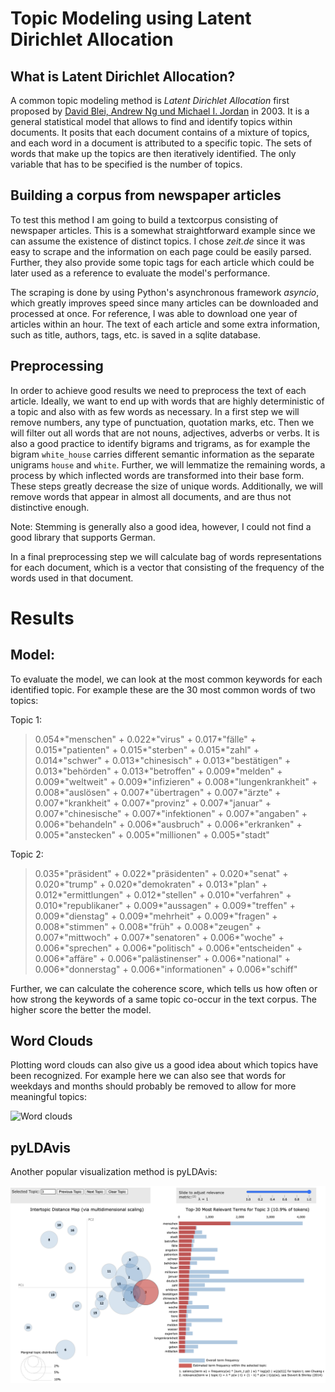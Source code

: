 # Topic Modeling using Latent Dirichlet Allocation

## What is Latent Dirichlet Allocation?

A common topic modeling method is *Latent Dirichlet Allocation* first proposed by [David Blei, Andrew Ng und Michael I. Jordan](https://www.jmlr.org/papers/volume3/blei03a/blei03a.pdf) in 2003. It is a general statistical model that allows to find and identify topics within documents. It posits that each document contains of a mixture of topics, and each word in a document is attributed to a specific topic. The sets of words that make up the topics are then iteratively identified. The only variable that has to be specified is the number of topics. 


## Building a corpus from newspaper articles

To test this method I am going to build a textcorpus consisting of newspaper articles. This is a somewhat straightforward example since we can assume the existence of distinct topics. I chose *zeit.de* since it was easy to scrape and the information on each page could be easily parsed. Further, they also provide some topic tags for each article which could be later used as a reference to evaluate the model's performance. 

The scraping is done by using Python's asynchronous framework *asyncio*, which greatly improves speed since many articles can be downloaded and processed at once. For reference, I was able to download one year of articles within an hour. The text of each article and some extra information, such as title, authors, tags, etc. is saved in a sqlite database.

## Preprocessing

In order to achieve good results we need to preprocess the text of each article. Ideally, we want to end up with words that are highly deterministic of a topic and also with as few words as necessary. In a first step we will remove numbers, any type of punctuation, quotation marks, etc. Then we will filter out all words that are not nouns, adjectives, adverbs or verbs. It is also a good practice to identify bigrams and trigrams, as for example the bigram `white_house` carries different semantic information as the separate unigrams `house` and `white`. Further, we will lemmatize the remaining words, a process by which inflected words are transformed into their base form. These steps greatly decrease the size of unique words. Additionally, we will remove words that appear in almost all documents, and are thus not distinctive enough. 

Note: Stemming is generally also a good idea, however, I could not find a good library that supports German. 


In a final preprocessing step we will calculate bag of words representations for each document, which is a vector that consisting of the frequency of the words used in that document. 

# Results

## Model:

To evaluate the model, we can look at the most common keywords for each identified topic. For example these are the 30 most common words of two topics:

Topic 1:

> 0.054*"menschen" + 0.022*"virus" + 0.017*"fälle" + 0.015*"patienten" + 
  0.015*"sterben" + 0.015*"zahl" + 0.014*"schwer" + 0.013*"chinesisch" + 
  0.013*"bestätigen" + 0.013*"behörden" + 0.013*"betroffen" + 0.009*"melden" +
  0.009*"weltweit" + 0.009*"infizieren" + 0.008*"lungenkrankheit" +
  0.008*"auslösen" + 0.007*"übertragen" + 0.007*"ärzte" + 0.007*"krankheit" +
  0.007*"provinz" + 0.007*"januar" + 0.007*"chinesische" +
  0.007*"infektionen" + 0.007*"angaben" + 0.006*"behandeln" +
  0.006*"ausbruch" + 0.006*"erkranken" + 0.005*"anstecken" +
  0.005*"millionen" + 0.005*"stadt"
 

Topic 2:

> 0.035*"präsident" + 0.022*"präsidenten" + 0.020*"senat" + 0.020*"trump" +
  0.020*"demokraten" + 0.013*"plan" + 0.012*"ermittlungen" + 0.012*"stellen" +
  0.010*"verfahren" + 0.010*"republikaner" + 0.009*"aussagen" +
  0.009*"treffen" + 0.009*"dienstag" + 0.009*"mehrheit" + 0.009*"fragen" +
  0.008*"stimmen" + 0.008*"früh" + 0.008*"zeugen" + 0.007*"mittwoch" +
  0.007*"senatoren" + 0.006*"woche" + 0.006*"sprechen" + 0.006*"politisch" +
  0.006*"entscheiden" + 0.006*"affäre" + 0.006*"palästinenser" +
  0.006*"national" + 0.006*"donnerstag" + 0.006*"informationen" +
  0.006*"schiff"


Further, we can calculate the coherence score, which tells us how often or how strong the keywords of a same topic co-occur in the text corpus. The higher score the better the model. 

## Word Clouds

Plotting word clouds can also give us a good idea about which topics have been recognized. For example here we can also see that words for weekdays and months should probably be removed to allow for more meaningful topics:

![Word clouds](word_clouds_example4.png)


## pyLDAvis

Another popular visualization method is pyLDAvis:

![pyLDAvis](pyLDAvis_screenshot.png)


